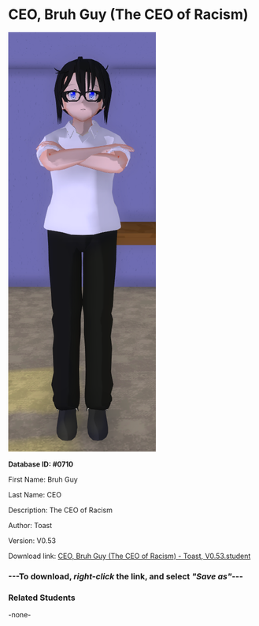 # CEO, Bruh Guy (The CEO of Racism)

<img src="../../Files/Images/CEO, Bruh Guy (The CEO of Racism).png" title="CEO, Bruh Guy (The CEO of Racism) - Toast, V0.53">

**Database ID: #0710**

First Name: Bruh Guy

Last Name: CEO

Description: The CEO of Racism

Author: Toast

Version: V0.53

Download link: <a href="https://raw.githubusercontent.com/Arbiter1223/Daigaku-Gurashi-Custom-Students/master/Files/Student%20Files/CEO%2C%20Bruh%20Guy%20(The%20CEO%20of%20Racism)%20-%20Toast%2C%20V0.53.student">CEO, Bruh Guy (The CEO of Racism) - Toast, V0.53.student</a>

### ---**To download, _right-click_ the link, and select _"Save as"_**---

### Related Students

-none-
